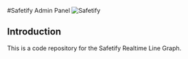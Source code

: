 #Safetify Admin Panel
![Safetify]()


## Introduction
This is a code repository for the Safetify Realtime Line Graph.


